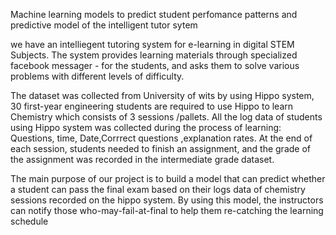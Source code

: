 Machine learning models to predict student perfomance
patterns and predictive model of the intelligent tutor sytem 

we have an  intelliegent tutoring  system for e-learning in digital STEM Subjects. The  system provides learning materials through specialized facebook messager - for the students, and asks them to solve various problems with different levels of difficulty.

The  dataset was collected from University of wits by using Hippo system, 30 first-year engineering students are required to use Hippo to learn Chemistry which consists of 3 sessions /pallets.
All the log data of students using Hippo system was collected during the process of learning: Questions, time, Date,Corrrect questions ,explanation rates. At the end of each session, students needed to finish an assignment, and the grade of the assignment was recorded in the intermediate grade dataset.

The main purpose of our project is to build a model that can predict whether a student can pass the final exam based on their logs data of chemistry sessions recorded on the hippo system. By using this model, the instructors can notify those who-may-fail-at-final to help them re-catching the learning schedule
